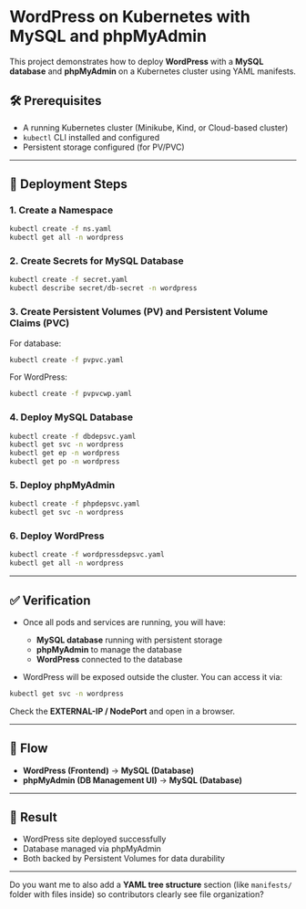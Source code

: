 

# WordPress on Kubernetes with MySQL and phpMyAdmin

This project demonstrates how to deploy **WordPress** with a **MySQL database** and **phpMyAdmin** on a Kubernetes cluster using YAML manifests.

## 🛠️ Prerequisites

* A running Kubernetes cluster (Minikube, Kind, or Cloud-based cluster)
* `kubectl` CLI installed and configured
* Persistent storage configured (for PV/PVC)

---

## 🚀 Deployment Steps

### 1. Create a Namespace

```bash
kubectl create -f ns.yaml
kubectl get all -n wordpress
```

### 2. Create Secrets for MySQL Database

```bash
kubectl create -f secret.yaml
kubectl describe secret/db-secret -n wordpress
```

### 3. Create Persistent Volumes (PV) and Persistent Volume Claims (PVC)

For database:

```bash
kubectl create -f pvpvc.yaml
```

For WordPress:

```bash
kubectl create -f pvpvcwp.yaml
```

### 4. Deploy MySQL Database

```bash
kubectl create -f dbdepsvc.yaml
kubectl get svc -n wordpress
kubectl get ep -n wordpress
kubectl get po -n wordpress
```

### 5. Deploy phpMyAdmin

```bash
kubectl create -f phpdepsvc.yaml
kubectl get svc -n wordpress
```

### 6. Deploy WordPress

```bash
kubectl create -f wordpressdepsvc.yaml
kubectl get all -n wordpress
```

---

## ✅ Verification

* Once all pods and services are running, you will have:

  * **MySQL database** running with persistent storage
  * **phpMyAdmin** to manage the database
  * **WordPress** connected to the database

* WordPress will be exposed outside the cluster. You can access it via:

```bash
kubectl get svc -n wordpress
```

Check the **EXTERNAL-IP / NodePort** and open in a browser.

---

## 📌 Flow

* **WordPress (Frontend)** → **MySQL (Database)**
* **phpMyAdmin (DB Management UI)** → **MySQL (Database)**

---

## 🎉 Result

* WordPress site deployed successfully
* Database managed via phpMyAdmin
* Both backed by Persistent Volumes for data durability


---

Do you want me to also add a **YAML tree structure** section (like `manifests/` folder with files inside) so contributors clearly see file organization?
